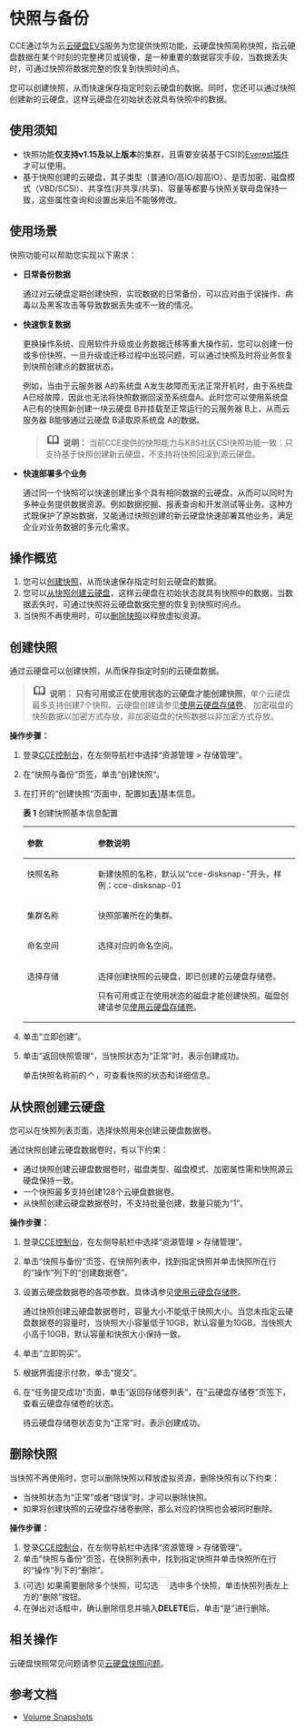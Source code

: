 # 快照与备份<a name="cce_01_0211"></a>

CCE通过华为云[云硬盘EVS](https://support.huaweicloud.com/evs/index.html)服务为您提供快照功能，云硬盘快照简称快照，指云硬盘数据在某个时刻的完整拷贝或镜像，是一种重要的数据容灾手段，当数据丢失时，可通过快照将数据完整的恢复到快照时间点。

您可以创建快照，从而快速保存指定时刻云硬盘的数据。同时，您还可以通过快照创建新的云硬盘，这样云硬盘在初始状态就具有快照中的数据。

## 使用须知<a name="section113181948104715"></a>

-   快照功能**仅支持v1.15及以上版本**的集群，且需要安装基于CSI的[Everest插件](Everest（系统资源插件-必装）.md)才可以使用。
-   基于快照创建的云硬盘，其子类型（普通IO/高IO/超高IO）、是否加密、磁盘模式（VBD/SCSI）、共享性\(非共享/共享\)、容量等都要与快照关联母盘保持一致，这些属性查询和设置出来后不能够修改。

## 使用场景<a name="section54641247195218"></a>

快照功能可以帮助您实现以下需求：

-   **日常备份数据**

    通过对云硬盘定期创建快照，实现数据的日常备份，可以应对由于误操作、病毒以及黑客攻击等导致数据丢失或不一致的情况。

-   **快速恢复数据**

    更换操作系统、应用软件升级或业务数据迁移等重大操作前，您可以创建一份或多份快照，一旦升级或迁移过程中出现问题，可以通过快照及时将业务恢复到快照创建点的数据状态。

    例如，当由于云服务器 A的系统盘 A发生故障而无法正常开机时，由于系统盘 A已经故障，因此也无法将快照数据回滚至系统盘A。此时您可以使用系统盘 A已有的快照新创建一块云硬盘 B并挂载至正常运行的云服务器 B上，从而云服务器 B能够通过云硬盘 B读取原系统盘 A的数据。

    >![](public_sys-resources/icon-note.gif) **说明：** 
    >当前CCE提供的快照能力与K8S社区CSI快照功能一致：只支持基于快照创建新云硬盘，不支持将快照回滚到源云硬盘。

-   **快速部署多个业务**

    通过同一个快照可以快速创建出多个具有相同数据的云硬盘，从而可以同时为多种业务提供数据资源。例如数据挖掘、报表查询和开发测试等业务。这种方式既保护了原始数据，又能通过快照创建的新云硬盘快速部署其他业务，满足企业对业务数据的多元化需求。


## 操作概览<a name="section1337153534815"></a>

1.  您可以[创建快照](#section19431241165911)，从而快速保存指定时刻云硬盘的数据。
2.  您可以[从快照创建云硬盘](#section1758441195914)，这样云硬盘在初始状态就具有快照中的数据，当数据丢失时，可通过快照将云硬盘数据完整的恢复到快照时间点。
3.  当快照不再使用时，可以[删除快照](#section396113461706)以释放虚拟资源。

## 创建快照<a name="section19431241165911"></a>

通过云硬盘可以创建快照，从而保存指定时刻的云硬盘数据。

>![](public_sys-resources/icon-note.gif) **说明：** 
>**只有可用或正在使用状态的云硬盘才能创建快照**，单个云硬盘最多支持创建7个快照。云硬盘创建请参见[使用云硬盘存储卷](使用云硬盘存储卷.md)。
>加密磁盘的快照数据以加密方式存放，非加密磁盘的快照数据以非加密方式存放。

**操作步骤：**

1.  登录[CCE控制台](https://console.huaweicloud.com/cce2.0/?utm_source=helpcenter)，在左侧导航栏中选择“资源管理 \> 存储管理“。
2.  在“快照与备份“页签，单击“创建快照“。
3.  在打开的“创建快照“页面中，配置如[表1](#table195712416594)基本信息。

    **表 1**  创建快照基本信息配置

    <a name="table195712416594"></a>
    <table><thead align="left"><tr id="row95724185917"><th class="cellrowborder" valign="top" width="26%" id="mcps1.2.3.1.1"><p id="p105744115910"><a name="p105744115910"></a><a name="p105744115910"></a>参数</p>
    </th>
    <th class="cellrowborder" valign="top" width="74%" id="mcps1.2.3.1.2"><p id="p1857194185919"><a name="p1857194185919"></a><a name="p1857194185919"></a>参数说明</p>
    </th>
    </tr>
    </thead>
    <tbody><tr id="row1657144115592"><td class="cellrowborder" valign="top" width="26%" headers="mcps1.2.3.1.1 "><p id="p85719414598"><a name="p85719414598"></a><a name="p85719414598"></a>快照名称</p>
    </td>
    <td class="cellrowborder" valign="top" width="74%" headers="mcps1.2.3.1.2 "><p id="p55718418591"><a name="p55718418591"></a><a name="p55718418591"></a>新建快照的名称，默认以<span class="uicontrol" id="uicontrol167114477232"><a name="uicontrol167114477232"></a><a name="uicontrol167114477232"></a>“cce-disksnap-”</span>开头，样例：cce-disksnap-01</p>
    </td>
    </tr>
    <tr id="row1557341165911"><td class="cellrowborder" valign="top" width="26%" headers="mcps1.2.3.1.1 "><p id="p1957114125916"><a name="p1957114125916"></a><a name="p1957114125916"></a>集群名称</p>
    </td>
    <td class="cellrowborder" valign="top" width="74%" headers="mcps1.2.3.1.2 "><p id="p165784195917"><a name="p165784195917"></a><a name="p165784195917"></a>快照部署所在的集群。</p>
    </td>
    </tr>
    <tr id="row18574414594"><td class="cellrowborder" valign="top" width="26%" headers="mcps1.2.3.1.1 "><p id="p757241185913"><a name="p757241185913"></a><a name="p757241185913"></a>命名空间</p>
    </td>
    <td class="cellrowborder" valign="top" width="74%" headers="mcps1.2.3.1.2 "><p id="p55784195910"><a name="p55784195910"></a><a name="p55784195910"></a>选择对应的命名空间。</p>
    </td>
    </tr>
    <tr id="row1457124155912"><td class="cellrowborder" valign="top" width="26%" headers="mcps1.2.3.1.1 "><p id="p105764115595"><a name="p105764115595"></a><a name="p105764115595"></a>选择存储</p>
    </td>
    <td class="cellrowborder" valign="top" width="74%" headers="mcps1.2.3.1.2 "><p id="p05774112594"><a name="p05774112594"></a><a name="p05774112594"></a>选择创建快照的云硬盘，即已创建的云硬盘存储卷。</p>
    <p id="p85724113595"><a name="p85724113595"></a><a name="p85724113595"></a>只有可用或正在使用状态的磁盘才能创建快照。磁盘创建请参见<a href="使用云硬盘存储卷.md">使用云硬盘存储卷</a>。</p>
    </td>
    </tr>
    </tbody>
    </table>

4.  单击“立即创建”。
5.  单击“返回快照管理“，当快照状态为“正常”时，表示创建成功。

    单击快照名称前的![](figures/zh-cn_image_0213878870.png)，可查看快照的状态和详细信息。


## 从快照创建云硬盘<a name="section1758441195914"></a>

您可以在快照列表页面，选择快照用来创建云硬盘数据卷。

通过快照创建云硬盘数据卷时，有以下约束：

-   通过快照创建云硬盘数据卷时，磁盘类型、磁盘模式、加密属性需和快照源云硬盘保持一致。
-   一个快照最多支持创建128个云硬盘数据卷。
-   从快照创建云硬盘数据卷时，不支持批量创建，数量只能为“1”。

**操作步骤：**

1.  登录[CCE控制台](https://console.huaweicloud.com/cce2.0/?utm_source=helpcenter)，在左侧导航栏中选择“资源管理 \> 存储管理“。
2.  单击“快照与备份“页签，在快照列表中，找到指定快照并单击快照所在行的“操作”列下的“创建数据卷”。
3.  设置云硬盘数据卷的各项参数。具体请参见[使用云硬盘存储卷](使用云硬盘存储卷.md)。

    通过快照创建云硬盘数据卷时，容量大小不能低于快照大小。当您未指定云硬盘数据卷的容量时，当快照大小容量低于10GB，默认容量为10GB，当快照大小高于10GB，默认容量和快照大小保持一致。

4.  单击“立即购买”。
5.  根据界面提示付款，单击“提交”。
6.  在“任务提交成功“页面，单击“返回存储卷列表“，在“云硬盘存储卷”页签下，查看云硬盘存储卷的状态。

    待云硬盘存储卷状态变为“正常”时，表示创建成功。


## 删除快照<a name="section396113461706"></a>

当快照不再使用时，您可以删除快照以释放虚拟资源，删除快照有以下约束：

-   当快照状态为“正常”或者“错误”时，才可以删除快照。
-   如果将创建快照的云硬盘存储卷删除，那么对应的快照也会被同时删除。

**操作步骤：**

1.  登录[CCE控制台](https://console.huaweicloud.com/cce2.0/?utm_source=helpcenter)，在左侧导航栏中选择“资源管理 \> 存储管理“。
2.  单击“快照与备份“页签，在快照列表中，找到指定快照并单击快照所在行的“操作”列下的“删除”。
3.  \(可选\) 如果需要删除多个快照，可勾选![](figures/zh-cn_image_0213897379.png)选中多个快照，单击快照列表左上方的“删除”按钮。
4.  在弹出对话框中，确认删除信息并输入**DELETE**后，单击“是”进行删除。

## 相关操作<a name="section026133915118"></a>

云硬盘快照常见问题请参见[云硬盘快照问题](https://support.huaweicloud.com/evs_faq/evs_01_0092.html)。

## 参考文档<a name="section14627184153810"></a>

-   [Volume Snapshots](https://kubernetes.io/docs/concepts/storage/volume-snapshots/#lifecycle-of-a-volume-snapshot-and-volume-snapshot-content)

